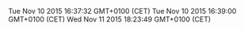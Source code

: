 Tue Nov 10 2015 16:37:32 GMT+0100 (CET)
Tue Nov 10 2015 16:39:00 GMT+0100 (CET)
Wed Nov 11 2015 18:23:49 GMT+0100 (CET)